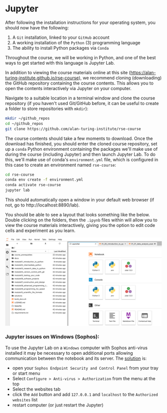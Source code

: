 # Jupyter

After following the installation instructions for your operating system, you should now have the following:

1. A `Git` installation, linked to your `GitHub` account
2. A working installation of the `Python` (3) programming language
3. The ability to install Python packages via `Conda`

Throughout the course, we will be working in Python, and one of the best ways to get started with this language is Jupyter Lab.

In addition to viewing the course materials online at this site (https://alan-turing-institute.github.io/rse-course), we recommend cloning (downloading) the GitHub repository containing the course contents. This allows you to open the contents interactively via Jupyter on your computer.

Navigate to a suitable location in a terminal window and clone the course repository (if you haven't used Git/GitHub before, it can be useful to create a folder to store repositories with `mkdir`):

```bash
mkdir ~/github_repos
cd ~/github_repos
git clone https://github.com/alan-turing-institute/rse-course
```

The course contents should take a few moments to download. Once the download has finished, you should enter the cloned course repository, set up a `conda` Python environment containing the packages we'll make use of during the course (including Jupyter) and then launch Jupyter Lab. To do this, we'll make use of conda's `environment.yml` file, which is configured in this case to create an environment named `rse-course`:

```bash
cd rse-course
conda env create -f environment.yml
conda activate rse-course
jupyter lab
```

This should automatically open a window in your default web browser (if not, go to http://localhost:8890/lab).

You should be able to see a layout that looks something like the below. Double clicking on the folders, then the `.ipynb` files within will allow you to view the course materials interactively, giving you the option to edit code cells and experiment as you learn.

![](img/JupyterLab-RSE-Course.png)

### Jupyter issues on Windows (Sophos):

To use the Jupyter Lab on a `Windows` computer with Sophos anti-virus installed it may be necessary to open additional ports allowing communication between the notebook and its server.
The [solution](http://stackoverflow.com/questions/13036197/ipython-notebook-getting-output) is:

- open your `Sophos Endpoint Security and Control Panel` from your tray or start menu
- Select `Configure > Anti-virus > Authorization` from the menu at the top
- Select the websites tab
- click the `Add` button and add `127.0.0.1` and `localhost` to the `Authorized websites` list
- restart computer (or just restart the Jupyter)
 